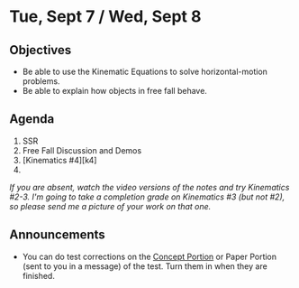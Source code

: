 Tue, Sept 7 / Wed, Sept 8
=====================

Objectives
------------
- Be able to use the Kinematic Equations to solve horizontal-motion problems.
- Be able to explain how objects in free fall behave.

Agenda  
---------  

1. SSR
2. Free Fall Discussion and Demos
3. [Kinematics #4][k4]
4. 


*If you are absent, watch the video versions of the notes and try Kinematics #2-3.  I'm going to take a completion grade on Kinematics #3 (but not #2), so please send me a picture of your work on that one.*



Announcements
-------------  
- You can do test corrections on the [Concept Portion][test] or Paper Portion (sent to you in a message) of the test.  Turn them in when they are finished.

[test]: https://avon.schoology.com/assignment/5269291220/

<!--stackedit_data:
eyJoaXN0b3J5IjpbMjAyNDMyNjM0MywtNTU0NDQzMDQ5LDYwND
cyNzE3OCwxNjkxNTIyMjA5LC0xNTYzNDQ4NjI3LC0xODY2MzI0
MzQ3LDY2OTcyNzM3NCwxODgwMzM0NzQ5LC03NDczNzk5MDEsLT
I4ODcwMzYzNSwzMjAzNzI4NjksLTE3MDAzMDg5NzIsLTIwNTA5
MzM5NTksLTEyODA5NTAxMzQsLTM2NzY4ODA5MSw5MjQzOTMwMD
YsLTE3Mzg1NjY4LDEzOTA5NDY2NTAsLTgxNzA1MzAxMywtMTU2
NzA1ODM1NV19
-->